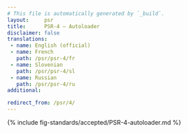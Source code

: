 ```yaml
---
# This file is automatically generated by `_build`.
layout:     psr
title:      PSR-4 — Autoloader
disclaimer: false
translations:
 - name: English (official)
 - name: French
   path: /psr/psr-4/fr
 - name: Slovenian
   path: /psr/psr-4/sl
 - name: Russian
   path: /psr/psr-4/ru
additional:

redirect_from: /psr/4/
---
```

{% include fig-standards/accepted/PSR-4-autoloader.md %}
